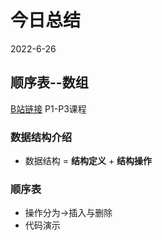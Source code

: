 # 今日总结
2022-6-26

## 顺序表--数组
[B站链接](https://www.bilibili.com/video/BV1Cq4y1A7wo?spm_id_from=333.999.0.0&vd_source=614a2aa2fc34d8cba7c80b741486b41d)
P1-P3课程

### 数据结构介绍 
* 数据结构 = **结构定义** + **结构操作**

### 顺序表
* 操作分为->插入与删除
* 代码演示

